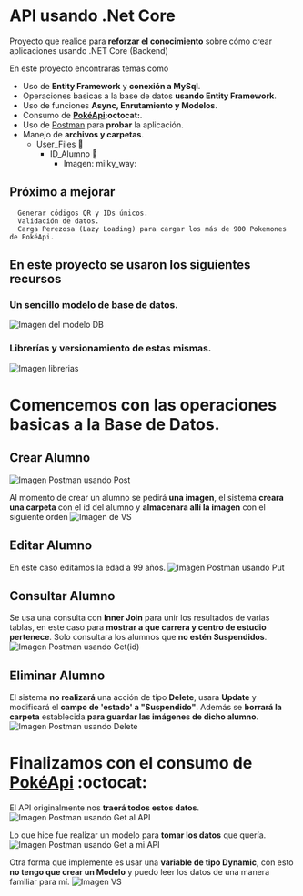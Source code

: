 # API usando .Net Core
Proyecto que realice para **reforzar el conocimiento** sobre cómo crear aplicaciones usando .NET Core (Backend)

En este proyecto encontraras temas como
  - Uso de **Entity Framework** y **conexión a MySql**.
  - Operaciones basicas a la base de datos **usando Entity Framework**.
  - Uso de funciones **Async, Enrutamiento y Modelos**.
  - Consumo de **[PokéApi](https://pokeapi.co/):octocat:**.
  - Uso de [Postman](https://www.getpostman.com/) para **probar** la aplicación.
  - Manejo de **archivos y carpetas**.
    - User_Files :file_folder:
      - ID_Alumno :file_folder:
        - Imagen: milky_way:   
## Próximo a mejorar
      Generar códigos QR y IDs únicos.
      Validación de datos.
      Carga Perezosa (Lazy Loading) para cargar los más de 900 Pokemones de PokéApi.
## En este proyecto se usaron los siguientes recursos

### Un sencillo modelo de base de datos.
 ![Imagen del modelo DB](https://github.com/Amonbe8080/Practica_API_Angular/blob/backend/Screenshots/DB.png)
 
### Librerías y versionamiento de estas mismas. 
  ![Imagen librerias](https://github.com/Amonbe8080/Practica_API_Angular/blob/backend/Screenshots/Nuget.png)
  
# Comencemos con las operaciones basicas a la Base de Datos.

## Crear Alumno
 ![Imagen Postman usando Post](https://github.com/Amonbe8080/Practica_API_Angular/blob/backend/Screenshots/Post.png)
 
 Al momento de crear un alumno se pedirá **una imagen**, el sistema **creara una carpeta** con el id del alumno y **almacenara allí la imagen** con el siguiente orden
 ![Imagen de VS](https://github.com/Amonbe8080/Practica_API_Angular/blob/backend/Screenshots/Post_Files.png)
 
## Editar Alumno
 En este caso editamos la edad a 99 años.
 ![Imagen Postman usando Put](https://github.com/Amonbe8080/Practica_API_Angular/blob/backend/Screenshots/Put.png)
 
 
## Consultar Alumno
Se usa una consulta con **Inner Join** para unir los resultados de varias tablas, en este caso para **mostrar a que carrera y centro de estudio pertenece**.
 Solo consultara los alumnos que **no estén Suspendidos**.
 ![Imagen Postman usando Get(id)](https://github.com/Amonbe8080/Practica_API_Angular/blob/backend/Screenshots/Get_ID.png)
 
 
## Eliminar Alumno
 El sistema **no realizará** una acción de tipo **Delete**, usara **Update** y modificará el **campo de 'estado' a "Suspendido"**.
 Además se **borrará la carpeta** establecida **para guardar las imágenes de dicho alumno**.
 ![Imagen Postman usando Delete](https://github.com/Amonbe8080/Practica_API_Angular/blob/backend/Screenshots/Delete.png)
 
# Finalizamos con el consumo de [PokéApi](https://pokeapi.co/) :octocat:
  El API originalmente nos **traerá todos estos datos**.
 ![Imagen Postman usando Get al API](https://github.com/Amonbe8080/Practica_API_Angular/blob/backend/Screenshots/Get_Pokemon_Original.png)
 
 Lo que hice fue realizar un modelo para **tomar los datos** que quería.
 ![Imagen Postman usando Get a mi API](https://github.com/Amonbe8080/Practica_API_Angular/blob/backend/Screenshots/Get_Pokemon.png)
 
 Otra forma que implemente es usar una **variable de tipo Dynamic**, con esto **no tengo que crear un Modelo** y puedo leer los datos de una manera familiar para mí.
 ![Imagen VS](https://github.com/Amonbe8080/Practica_API_Angular/blob/backend/Screenshots/Dynamic.png)
 
